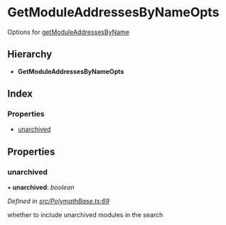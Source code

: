 # GetModuleAddressesByNameOpts

Options for [getModuleAddressesByName](../classes/_polymathbase_.polymathbase.md#getmoduleaddressesbyname)

## Hierarchy

* **GetModuleAddressesByNameOpts**

## Index

### Properties

* [unarchived](_polymathbase_.getmoduleaddressesbynameopts.md#unarchived)

## Properties

### unarchived

• **unarchived**: _boolean_

_Defined in_ [_src/PolymathBase.ts:69_](https://github.com/PolymathNetwork/polymath-sdk/blob/550676f/src/PolymathBase.ts#L69)

whether to include unarchived modules in the search

